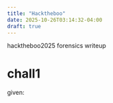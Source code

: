 ```yaml
---
title: "Hacktheboo"
date: 2025-10-26T03:14:32-04:00
draft: true
---
```


hacktheboo2025 forensics writeup
# chall1
given: 

